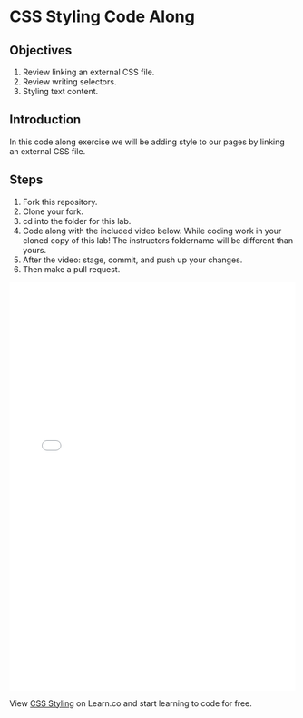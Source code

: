 # CSS Styling Code Along

## Objectives

1. Review linking an external CSS file.
2. Review writing selectors.
3. Styling text content.

## Introduction

In this code along exercise we will be adding style to our pages by linking an external CSS file.

## Steps

1. Fork this repository.
2. Clone your fork.
3. cd into the folder for this lab.
4. Code along with the included video below. While coding work in your cloned copy of this lab! The instructors foldername will be different than yours.
5. After the video: stage, commit, and push up your changes.
6. Then make a pull request.

<iframe width="100%" height="720" src="//www.youtube.com/embed/aA8k-hK8qzg?rel=0&amp;controls=1&amp;showinfo=1" frameborder="0" allowfullscreen></iframe></iframe>

<p data-visibility='hidden'>View <a href='https://learn.co/lessons/CSS-Styling' title='CSS Styling'>CSS Styling</a> on Learn.co and start learning to code for free.</p>
